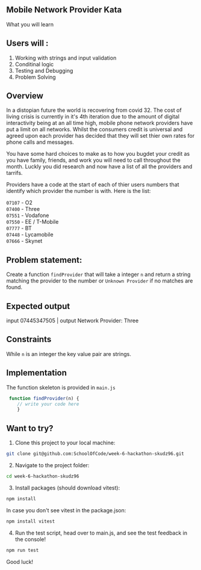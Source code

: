 ## Mobile Network Provider Kata

What you will learn

## Users will :

1. Working with strings and input validation
2. Conditinal logic
3. Testing and Debugging
4. Problem Solving

## Overview

In a distopian future the world is recovering from covid 32. The cost of living crisis is currently in it's 4th iteration due to the amount of digital interactivity being at an all time high, mobile phone network providers have put a limit on all networks. Whilst the consumers credit is universal and agreed upon each provider has decided that they will set thier own rates for phone calls and messages.

You have some hard choices to make as to how you bugdet your credit as you have family, friends, and work you will need to call throughout the month. Luckly you did research and now have a list of all the providers and tarrifs.

Providers have a code at the start of each of thier users numbers that identify which provider the number is with. Here is the list:

`07107` -  O2\
`07400`	-  Three\
`07551`	-  Vodafone\
`07550` -  EE / T-Mobile\
`07777`	-  BT\
`07448`	-  Lycamobile\
`07666` -  Skynet


## Problem statement:

Create a function `findProvider` that will take a integer `n` and return a string matching the provider to the number or `Unknown Provider` if no matches are found.



## Expected output

input 07445347505 | output  Network Provider: Three

## Constraints

While `n` is an integer the key value pair are strings.

## Implementation

The function skeleton is provided in `main.js`

```js
 function findProvider(n) {
    // write your code here
    }
```

## Want to try?

1. Clone this project to your local machine:
```bash
git clone git@github.com:SchoolOfCode/week-6-hackathon-skudz96.git
```
2. Navigate to the project folder:
```bash
cd week-6-hackathon-skudz96
```
3. Install packages (should download vitest):
```bash
npm install
```
In case you don't see vitest in the package.json:
```bash
npm install vitest
```
4. Run the test script, head over to main.js, and see the test feedback in the console! 
```bash
npm run test
```
Good luck!

